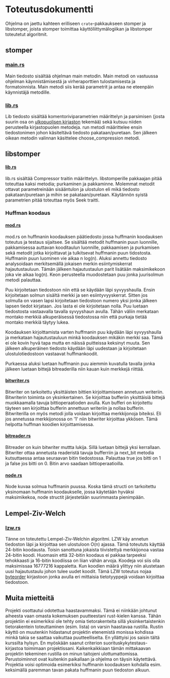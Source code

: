 Toteutusdokumentti
===
Ohjelma on jaettu kahteen erilliseen `crate`-pakkaukseen stomper ja libstomper, joista stomper toimittaa käyttöliittymälogiikan
ja libstomper toteutetut algoritmit. 
## stomper
### [main.rs](../stomper/src/main.rs)
Main tiedosto sisältää ohjelman main metodin. Main metodi on vastuussa ohjelman käynnistämisestä 
ja virheraporttien tulostamisesta ja formatoinnista. Main metodi siis kerää parametrit ja antaa ne eteenpäin käynnistäjä metodille.
### [ lib.rs ](../stomper/src/lib.rs)
Lib tiedosto sisältää komentoriviparametrien määrittelyn ja parsimisen (josta suurin osa on 
[ulkopuolisen kirjaston](https://crates.io/crates/structopt) tekemää) sekä
kutsuu niiden perusteella kirjastopuolen metodeja. run metodi määrittelee ensin tiedostonimen johon käsiteltävä tiedosto pakataan/puretaan. Sen jälkeen oikean metodin valinnan käsittelee choose_compression metodi. 
## libstomper
#### [lib.rs](../libstomper/src/lib.rs)
lib.rs sisältää Compressor traitin määrittelyn. libstomperille pakkaajan pitää toteuttaa kaksi metodia; purkaminen ja pakkaminne.
Molemmat metodit ottavat parametreinään sisääntulon ja ulostulon eli mikä tiedosto pakataan/puretaan ja mihin se pakataan/puretaan.
Käytännön syistä parametrien pitää toteuttaa myös Seek traitti.
### Huffman koodaus
#### [mod.rs](../libstomper/src/huffman/mod.rs)
mod.rs on huffmanin koodauksen päätiedosto jossa huffmanin koodauksen toteutus ja testaus sijaitsee. Se sisältää metodit
huffmanin puun luonnille, pakkamisessa auttavan kooditaulun luonnille, pakkaamisen ja purkamisen sekä metodit jotka kirjoittavat ja
tulkitsevat huffmanin puun tidostosta. Huffmanin puun luominen vie aikaa n log(n). Aluksi annettu tiedosto analysoidaan merkitsemällä
jokaisen merkin esiintymiskerrat hajautustauluun. Tämän jälkeen hajautustaulun parit lisätään maksimikekoon joka vie aikaa log(n).
Keon perusteella muodostetaan puu jonka juurisolmun metodi palauttaa. 

Puu kirjoitetaan tiedostoon niin että se käydään läpi syvyyshaulla. Ensin kirjoitetaan solmun sisältä merkki ja sen esiintyvyyskerrat.
Sitten jos solmulla on vasen lapsi kirjoitetaan tiedostoon numero yksi jonka jälkeen lapsen tiedot kirjataan. Jos lasta ei ole
kirjoitetaan nolla. Puu luetaan tiedostosta vastaavalla tavalla syvyyshaun avulla. Tähän väliin merkataan montako merkkiä
alkuperäisessä tiedostossa niin että purkaja tietää montako merkkiä täytyy lukea.

Koodauksen kirjoittamista varten huffmanin puu käydään läpi syvyyshaulla ja merkataan hajautustauluun minkä koodauksen mikäkin merkki 
saa. Tämä ei ole kovin hyvä tapa mutta en näissä puitteissa keksinyt muuta. Sen jälkeen alkuperäinen tiedosto käydään läpi uudestaan ja 
kirjoitetaan ulostulotiedostoon vastaavat huffmankoodit.

Purkaessa aluksi luetaan huffmanin puu aiemmin kuvatulla tavalla jonka jälkeen luetaan bittejä bitreaderilla niin kauan kuin merkkejä 
riittää. 
#### [bitwriter.rs](../libstomper/src/huffman/bitwriter.rs)
Bitwriter on tarkoitettu yksittäisten bittien kirjoittamiseen annetuun writeriin. Bitwriterin toiminta on yksinkertainen. Se kirjoittaa
bufferiin yksittäisiä bittejä muokkaamalla tavuja bittioperaatioden avulla. Kun bufferi on kirjoitettu täyteen sen kirjoittaa bufferin
annettuun writeriin ja nollaa bufferin. Bitwriterilla on myös metodi jolla voidaan kirjoittaa merkkijonoja biteiksi. Eli jos annetussa merkkijonossa on '1' niin bitwriter kirjoittaa ykkösen. Tämä helpotta huffman koodien kirjoittamisessa.
#### [bitreader.rs](../libstomper/src/huffman/bitreader.rs)
Bitreader on kuin bitwriter muttta lukija. Sillä luetaan bittejä yksi kerrallaan. Bitwriter ottaa annetusta readeristä tavuja bufferriin
ja next_bit metodia kutsuttaessa antaa seuraavan bitin tiedostossa. Palauttaa true jos bitti on 1 ja false jos bitti on 0.
Bitin arvo saadaan bittioperaatioilla.
#### [node.rs](../libstomper/src/huffman/node.rs)
Node kuvaa solmua huffmanin puussa. Koska tämä structi on tarkoitettu yksinomaan huffmanin koodaukselle, jossa käytetään hyväksi
maksimikekoa, node structit järjestetään suurimmasta pienimpään.
## Lempel-Ziv-Welch
### [lzw.rs](../libstomper/src/lzw.rs)
Tänne on toteutettu Lempel-Ziv-Welchin algoritmi. LZW käy annetun tiedoston läpi ja kirjoittaa sen ulostuloon O(n) ajassa.
Tämä toteututs käyttää 24-bitin koodausta. Toisin sanottuna jokaista tiivistettyä merkkijonoa vastaa 24-bitin koodi. Huomasin että 
32-bitin koodaus ei pakkaa tarpeeksi tehokkaasti ja 16-bitin koodiissa on liian vähän arvoja. Koodeja voi siis olla maksimissaa
16777216 kappaletta. Kun koodien määrä ylittyy niin alustetaan uusi hajautustaulu johon tulee uudet koodit. Tämä LZW toteutus
nojaa [byteorder](https://docs.rs/byteorder/1.3.2/byteorder/) kirjastoon jonka avulla eri mittaisia tietotyyppejä voidaan kirjoittaa
tiedostoon.
## Muita mietteitä
Projekti osottautui odotettua haastavammaksi. Tämä ei niinkään johtunut aiheesta vaan omasta kokemuksen puutteestani rust-kielen kanssa.
Tähän projektiin ei esimerkiksi ole tehty omia tietorakenteita sillä yksinkertaistenkin tietorakentein toteuttaminen (esim. lista)
on varsin haastavaa rustilla. Rustin käyttö on muutenkin hidastanut projektin etenemistä monissa kohdissa minkä takia se
saattaa vaikuttaa puutteelliselta. En yllättyisi jos saisin tältä kurssilta hylsyn. En myöskään saanut criterion 
suorituskykytestaus-kirjastoa toimimaan projektissani. Kaikenkaikkiaan tämän mittakaavan projektin tekeminen rustilla
on minun taitojeni ulottumattomissa. Perustoiminnot ovat kuitenkin paikallaan ja ohjelma on täysin käytettävä. Projektia
voisi optimoida esimerkiksi huffmanin koodauksen kohdalla esim. keksimällä paremman tavan pakata huffmanin puun tiedoston alkuun.